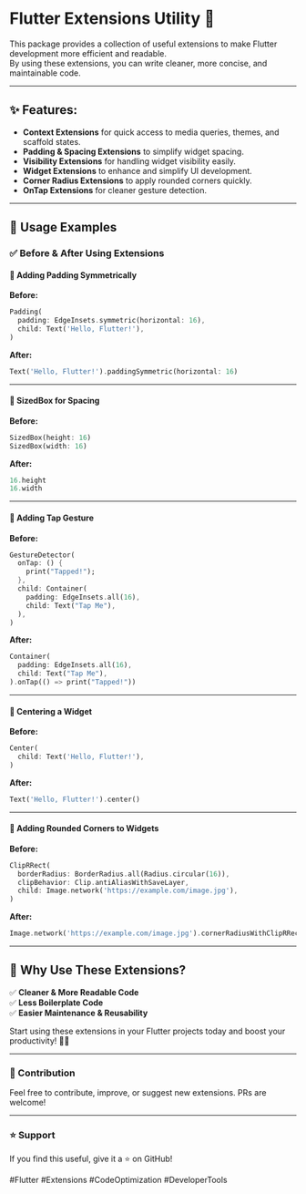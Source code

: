 # Flutter Extensions Utility 🚀  

This package provides a collection of useful extensions to make Flutter development more efficient and readable.  
By using these extensions, you can write cleaner, more concise, and maintainable code.  

---

## ✨ Features:  
- **Context Extensions** for quick access to media queries, themes, and scaffold states.  
- **Padding & Spacing Extensions** to simplify widget spacing.  
- **Visibility Extensions** for handling widget visibility easily.  
- **Widget Extensions** to enhance and simplify UI development.  
- **Corner Radius Extensions** to apply rounded corners quickly.  
- **OnTap Extensions** for cleaner gesture detection.  

---

## 📌 Usage Examples  

### ✅ **Before & After Using Extensions**  

#### 🔹 **Adding Padding Symmetrically**  
**Before:**  
```dart
Padding(
  padding: EdgeInsets.symmetric(horizontal: 16),
  child: Text('Hello, Flutter!'),
)
```
**After:**  
```dart
Text('Hello, Flutter!').paddingSymmetric(horizontal: 16)
```

---

#### 🔹 **SizedBox for Spacing**  
**Before:**  
```dart
SizedBox(height: 16)
SizedBox(width: 16)
```
**After:**  
```dart
16.height
16.width
```

---

#### 🔹 **Adding Tap Gesture**  
**Before:**  
```dart
GestureDetector(
  onTap: () {
    print("Tapped!");
  },
  child: Container(
    padding: EdgeInsets.all(16),
    child: Text("Tap Me"),
  ),
)
```
**After:**  
```dart
Container(
  padding: EdgeInsets.all(16),
  child: Text("Tap Me"),
).onTap(() => print("Tapped!"))
```

---

#### 🔹 **Centering a Widget**  
**Before:**  
```dart
Center(
  child: Text('Hello, Flutter!'),
)
```
**After:**  
```dart
Text('Hello, Flutter!').center()
```

---

#### 🔹 **Adding Rounded Corners to Widgets**  
**Before:**  
```dart
ClipRRect(
  borderRadius: BorderRadius.all(Radius.circular(16)),
  clipBehavior: Clip.antiAliasWithSaveLayer,
  child: Image.network('https://example.com/image.jpg'),
)
```
**After:**  
```dart
Image.network('https://example.com/image.jpg').cornerRadiusWithClipRRect(16)
```

---

## 🚀 Why Use These Extensions?  
✅ **Cleaner & More Readable Code**  
✅ **Less Boilerplate Code**  
✅ **Easier Maintenance & Reusability**  

Start using these extensions in your Flutter projects today and boost your productivity! 🚀🔥  

---

### 📌 Contribution  
Feel free to contribute, improve, or suggest new extensions. PRs are welcome!  

---

### ⭐ Support  
If you find this useful, give it a ⭐ on GitHub!  

#Flutter #Extensions #CodeOptimization #DeveloperTools
